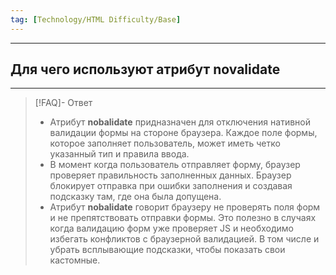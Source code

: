 ```yaml
---
tag: [Technology/HTML Difficulty/Base]
---
```

----
## Для чего используют атрибут novalidate
---
> [!FAQ]- Ответ
> - Атрибут **nobalidate** придназначен для отключения нативной валидации формы на стороне браузера. Каждое поле формы, которое заполняет пользователь, может иметь четко указанный тип и правила ввода. 
> - В момент когда пользователь отправляет форму, браузер проверяет правильность заполненных данных. Браузер блокирует отправка при ошибки заполнения и создавая подсказку там, где она была допущена. 
> - Атрибут **nobalidate** говорит браузеру не проверять поля форм и не препятствовать отправки формы. Это полезно в случаях когда валидацию форм уже проверяет JS и необходимо избегать конфликтов с браузерной валидацией. В том числе и убрать всплывающие подсказки, чтобы показать свои кастомные. 
